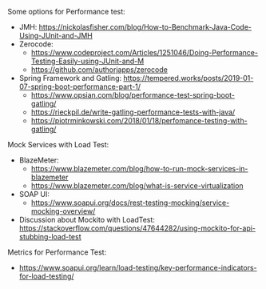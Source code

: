 Some options for Performance test:
- JMH: https://nickolasfisher.com/blog/How-to-Benchmark-Java-Code-Using-JUnit-and-JMH
- Zerocode:
  - https://www.codeproject.com/Articles/1251046/Doing-Performance-Testing-Easily-using-JUnit-and-M
  - https://github.com/authorjapps/zerocode
- Spring Framework and Gatling: https://tempered.works/posts/2019-01-07-spring-boot-performance-part-1/
  - https://www.opsian.com/blog/performance-test-spring-boot-gatling/
  - https://rieckpil.de/write-gatling-performance-tests-with-java/
  - https://piotrminkowski.com/2018/01/18/perfomance-testing-with-gatling/

Mock Services with Load Test:
- BlazeMeter:
  - https://www.blazemeter.com/blog/how-to-run-mock-services-in-blazemeter
  - https://www.blazemeter.com/blog/what-is-service-virtualization
- SOAP UI:
  - https://www.soapui.org/docs/rest-testing-mocking/service-mocking-overview/
- Discussion about Mockito with LoadTest: https://stackoverflow.com/questions/47644282/using-mockito-for-api-stubbing-load-test

Metrics for Performance Test:
- https://www.soapui.org/learn/load-testing/key-performance-indicators-for-load-testing/
